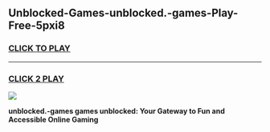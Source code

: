 
## Unblocked-Games-unblocked.-games-Play-Free-5pxi8
<h3>
<a href="https://premium76.site?title=unblocked.-games&ref=17A">CLICK TO PLAY</a></h3>
<hr>

<h3>
<a href="https://premium76.site?title=unblocked.-games&ref=17A">CLICK 2 PLAY</a>
  
</h3>

<a href="https://premium76.site?title=unblocked.-games&ref=17A"><img src="https://clearcache.store/games.png"></a>


**unblocked.-games games unblocked: Your Gateway to Fun and Accessible Online Gaming**

